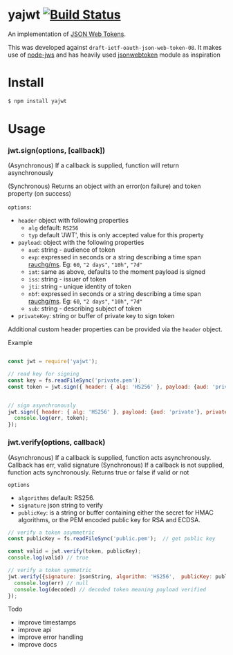# yajwt [![Build Status](https://travis-ci.org/simon-p-r/yajwt.svg?branch=master)](https://travis-ci.org/simon-p-r/yajwt)


An implementation of [JSON Web Tokens](https://tools.ietf.org/html/rfc7519).

This was developed against `draft-ietf-oauth-json-web-token-08`. It makes use of [node-jws](https://github.com/brianloveswords/node-jws) and has heavily used [jsonwebtoken](https://github.com/auth0/node-jsonwebtoken) module as inspiration

# Install

```bash
$ npm install yajwt
```

# Usage

### jwt.sign(options, [callback])

(Asynchronous) If a callback is supplied, function will return asynchronously

(Synchronous) Returns an object with an error(on failure) and token property (on success)


`options`:

* `header` object with following properties
  * `alg` default: `RS256`
  * `typ` default 'JWT', this is only accepted value for this property
* `payload`: object with the following properties
  * `aud`: string - audience of token
  * `exp`: expressed in seconds or a string describing a time span [rauchg/ms](https://github.com/rauchg/ms.js). Eg: `60`, `"2 days"`, `"10h"`, `"7d"`
  * `iat`: same as above, defaults to the moment payload is signed
  * `iss`: string -  issuer of token
  * `jti`: string - unique identity of token
  * `nbf`: expressed in seconds or a string describing a time span [rauchg/ms](https://github.com/rauchg/ms.js). Eg: `60`, `"2 days"`, `"10h"`, `"7d"`
  * `sub`: string - describing subject of token
* `privateKey`: string or buffer of private key to sign token




Additional custom header properties can be provided via the `header` object.


Example

```js

const jwt = require('yajwt');

// read key for signing
const key = fs.readFileSync('private.pem');  
const token = jwt.sign({ header: { alg: 'HS256' }, payload: {aud: 'private'}, privateKey: key });


// sign asynchronously
jwt.sign({ header: { alg: 'HS256' }, payload: {aud: 'private'}, privateKey: key }, (err, token) => {
  console.log(err, token);
});
```

### jwt.verify(options, callback)

(Asynchronous) If a callback is supplied, function acts asynchronously. Callback has err, valid signature
(Synchronous) If a callback is not supplied, function acts synchronously. Returns true or false if valid or not



`options`

* `algorithms` default: RS256.
* `signature` json string to verify
* `publicKey`: is a string or buffer containing either the secret for HMAC algorithms, or the PEM
encoded public key for RSA and ECDSA.


```js
// verify a token asymmetric
const publicKey = fs.readFileSync('public.pem');  // get public key

const valid = jwt.verify(token, publicKey);
console.log(valid) // true

// verify a token symmetric
jwt.verify({signature: jsonString, algorithm: 'HS256',  publicKey: publicKey}, function(err, decoded) {
  console.log(err) // null
  console.log(decoded) // decoded token meaning payload verified
});
```

Todo

* improve timestamps
* improve api
* improve error handling
* improve docs

